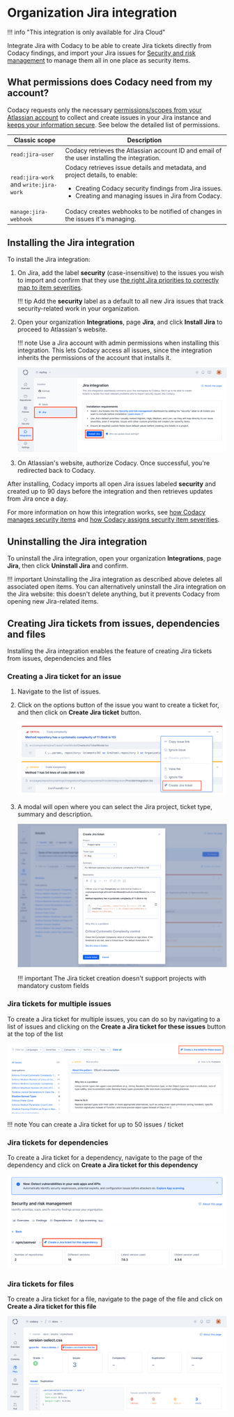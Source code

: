 # Organization Jira integration

!!! info "This integration is only available for Jira Cloud"

Integrate Jira with Codacy to be able to create Jira tickets directly from Codacy findings, and import your Jira issues for [Security and risk management](../managing-security-and-risk.md) to manage them all in one place as security items.

## What permissions does Codacy need from my account?

Codacy requests only the necessary [permissions/scopes from your Atlassian account](https://developer.atlassian.com/cloud/jira/platform/scopes-for-oauth-2-3LO-and-forge-apps/) to collect and create issues in your Jira instance and [keeps your information secure](https://security.codacy.com/). See below the detailed list of permissions.

<table>
  <colgroup>
    <col width="25%"/>
    <col width="75%"/>
  </colgroup>
  <thead>
    <tr>
      <th>Classic scope</th>
      <th>Description</th>
    </tr>
  </thead>
  <tbody>
    <tr>
      <td><code>read:jira-user</code></td>
      <td>Codacy retrieves the Atlassian account ID and email of the user installing the integration.</td>
    </tr>
    <tr>
      <td><code>read:jira-work</code> and <code>write:jira-work</code></td>
      <td>
        Codacy retrieves issue details and metadata, and project details, to enable:
        <ul>
          <li>Creating Codacy security findings from Jira issues.</li>
          <li>Creating and managing issues in Jira from Codacy.</li>
        </ul>
      </td>
    </tr>
    <tr>
      <td><code>manage:jira-webhook</code></td>
      <td>Codacy creates webhooks to be notified of changes in the issues it's managing.</td>
    </tr>
  </tbody>
</table>

## Installing the Jira integration

To install the Jira integration:

1.  On Jira, add the label **security** (case-insensitive) to the issues you wish to import and confirm that they use [the right Jira priorities to correctly map to item severities](../managing-security-and-risk.md#item-severities-and-deadlines).

    !!! tip
        Add the **security** label as a default to all new Jira issues that track security-related work in your organization.

1.  Open your organization **Integrations**, page **Jira**, and click **Install Jira** to proceed to Atlassian's website.

    !!! note
        Use a Jira account with admin permissions when installing this integration. This lets Codacy access all issues, since the integration inherits the permissions of the account that installs it.

    ![Security and risk management Jira integration installation](images/jira-integration-srm-install.png)

1.  On Atlassian's website, authorize Codacy. Once successful, you're redirected back to Codacy.

After installing, Codacy imports all open Jira issues labeled **security** and created up to 90 days before the integration and then retrieves updates from Jira once a day.

For more information on how this integration works, see [how Codacy manages security items](../managing-security-and-risk.md#opening-and-closing-items) and [how Codacy assigns security item severities](../managing-security-and-risk.md#item-severities-and-deadlines).

## Uninstalling the Jira integration

To uninstall the Jira integration, open your organization **Integrations**, page **Jira**, then click **Uninstall Jira** and confirm.

!!! important
    Uninstalling the Jira integration as described above deletes all associated open items. You can alternatively uninstall the Jira integration on the Jira website: this doesn't delete anything, but it prevents Codacy from opening new Jira-related items.

## Creating Jira tickets from issues, dependencies and files

Installing the Jira integration enables the feature of creating Jira tickets from issues, dependencies and files

### Creating a Jira ticket for an issue

1.  Navigate to the list of issues.

1.  Click on the options button of the issue you want to create a ticket for, and then click on **Create Jira ticket** button.

    ![Create Jira Ticket from one issue](images/create-jira-ticket-for-issue.png)

1.  A modal will open where you can select the Jira project, ticket type, summary and description.

    ![Jira modal](images/jira-modal.png)

    !!! important
        The Jira ticket creation doesn't support projects with mandatory custom fields

### Jira tickets for multiple issues

To create a Jira ticket for multiple issues, you can do so by navigating to a list of issues and clicking on the **Create a Jira ticket for these issues** button at the top of the list

![Create Jira Ticket for multiple issues](images/create-jira-ticket-for-multiple-issues.png)

!!! note
    You can create a Jira ticket for up to 50 issues / ticket

### Jira tickets for dependencies

To create a Jira ticket for a dependency, navigate to the page of the dependency and click on **Create a Jira ticket for this dependency**

![Create Jira Ticket for a dependency](images/jira-ticket-dependency.png)

### Jira tickets for files

To create a Jira ticket for a file, navigate to the page of the file and click on **Create a Jira ticket for this file**

![Create Jira Ticket for a file](images/jira-ticket-file.png)

